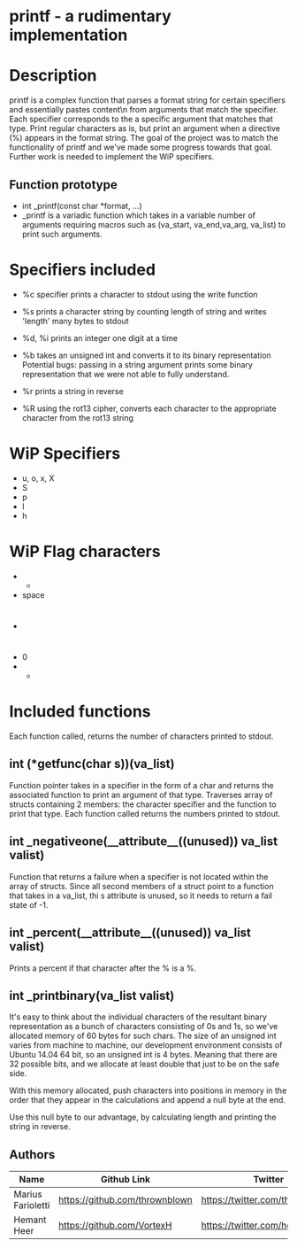 # printf - a rudimentary implementation

# Description
printf is a complex function that parses a format string for certain specifiers and essentially pastes content\n
from arguments that match the specifier. Each specifier corresponds to the a specific argument that matches that type. Print regular characters as is, but print an argument when a directive (%) appears in the format string. The goal of the project was to match the functionality of printf and we've made some progress towards that goal. Further work is needed to implement the WiP specifiers.

## Function prototype
- int \_printf(const char \*format, ...)
- \_printf is a variadic function which takes in a variable number of arguments requiring macros such as (va\_start, va\_end,va\_arg, va\_list) to print such arguments. 

# Specifiers included
- %c
specifier prints a character to stdout using the write function

- %s
prints a character string by counting length of string and writes 'length' many bytes to stdout

- %d, %i
prints an integer one digit at a time

- %b
takes an unsigned int and converts it to its binary representation
Potential bugs: passing in a string argument prints some binary representation that we were not able to fully understand.

- %r
prints a string in reverse

- %R
using the rot13 cipher, converts each character to the appropriate character from the rot13 string

# WiP Specifiers 
- u, o, x, X
- S
- p
- l
- h

# WiP Flag characters 
- +
- space
- #
- 0
- -

# Included functions
Each function called, returns the number of characters printed to stdout.

## int (\*getfunc(char s))(va\_list)
Function pointer takes in a specifier in the form of a char and returns the associated function to print an argument of that type. Traverses array of structs containing 2 members: the character specifier and the function to print that type. Each function called returns the numbers printed to stdout.

## int \_negativeone(\_\_attribute\_\_((unused)) va\_list valist)
Function that returns a failure when a specifier is not located within the array of structs. Since all second members of a struct point to a function that takes in a va\_list, thi s attribute is unused, so it needs to return a fail state of -1.

## int \_percent(\_\_attribute\_\_((unused)) va\_list valist)
Prints a percent if that character after the % is a %.

## int \_printbinary(va\_list valist)
It's easy to think about the individual characters of the resultant binary representation as a bunch of characters consisting of 0s and 1s, so we've allocated memory of 60 bytes for such chars. The size of an unsigned int varies from machine to machine, our development environment consists of Ubuntu 14.04 64 bit, so an unsigned int is 4 bytes. Meaning that there are 32 possible bits, and we allocate at least double that just to be on the safe side.

With this memory allocated, push characters into positions in memory in the order that they appear in the calculations and append a null byte at the end.

Use this null byte to our advantage, by calculating length and printing the string in reverse.

## Authors
Name | Github Link | Twitter
-------|---------------|-----
Marius Farioletti | https://github.com/thrownblown| https://twitter.com/thrownblown
Hemant Heer | https://github.com/VortexH | https://twitter.com/hemant_heer


